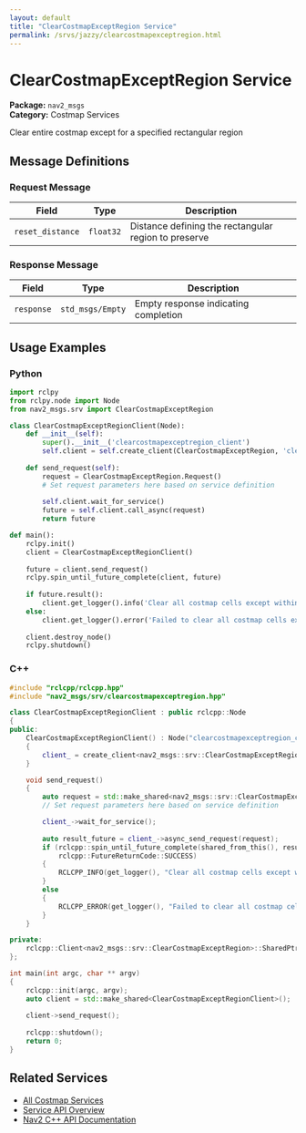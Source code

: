 ```yaml
---
layout: default
title: "ClearCostmapExceptRegion Service"
permalink: /srvs/jazzy/clearcostmapexceptregion.html
---
```


# ClearCostmapExceptRegion Service

**Package:** `nav2_msgs`  
**Category:** Costmap Services

Clear entire costmap except for a specified rectangular region

## Message Definitions

### Request Message

| Field | Type | Description |
|-------|------|-------------|
| `reset_distance` | `float32` | Distance defining the rectangular region to preserve |


### Response Message

| Field | Type | Description |
|-------|------|-------------|
| `response` | `std_msgs/Empty` | Empty response indicating completion |


## Usage Examples

### Python

```python
import rclpy
from rclpy.node import Node
from nav2_msgs.srv import ClearCostmapExceptRegion

class ClearCostmapExceptRegionClient(Node):
    def __init__(self):
        super().__init__('clearcostmapexceptregion_client')
        self.client = self.create_client(ClearCostmapExceptRegion, 'clearcostmapexceptregion')
        
    def send_request(self):
        request = ClearCostmapExceptRegion.Request()
        # Set request parameters here based on service definition
        
        self.client.wait_for_service()
        future = self.client.call_async(request)
        return future

def main():
    rclpy.init()
    client = ClearCostmapExceptRegionClient()
    
    future = client.send_request()
    rclpy.spin_until_future_complete(client, future)
    
    if future.result():
        client.get_logger().info('Clear all costmap cells except within a rectangular region completed')
    else:
        client.get_logger().error('Failed to clear all costmap cells except within a rectangular region')
        
    client.destroy_node()
    rclpy.shutdown()
```

### C++

```cpp
#include "rclcpp/rclcpp.hpp"
#include "nav2_msgs/srv/clearcostmapexceptregion.hpp"

class ClearCostmapExceptRegionClient : public rclcpp::Node
{
public:
    ClearCostmapExceptRegionClient() : Node("clearcostmapexceptregion_client")
    {
        client_ = create_client<nav2_msgs::srv::ClearCostmapExceptRegion>("clearcostmapexceptregion");
    }

    void send_request()
    {
        auto request = std::make_shared<nav2_msgs::srv::ClearCostmapExceptRegion::Request>();
        // Set request parameters here based on service definition

        client_->wait_for_service();
        
        auto result_future = client_->async_send_request(request);
        if (rclcpp::spin_until_future_complete(shared_from_this(), result_future) ==
            rclcpp::FutureReturnCode::SUCCESS)
        {
            RCLCPP_INFO(get_logger(), "Clear all costmap cells except within a rectangular region completed");
        }
        else
        {
            RCLCPP_ERROR(get_logger(), "Failed to clear all costmap cells except within a rectangular region");
        }
    }

private:
    rclcpp::Client<nav2_msgs::srv::ClearCostmapExceptRegion>::SharedPtr client_;
};

int main(int argc, char ** argv)
{
    rclcpp::init(argc, argv);
    auto client = std::make_shared<ClearCostmapExceptRegionClient>();
    
    client->send_request();
    
    rclcpp::shutdown();
    return 0;
}
```

## Related Services

- [All Costmap Services](/jazzy/srvs/index.html#costmap-services)
- [Service API Overview](/jazzy/srvs/index.html)
- [Nav2 C++ API Documentation](/jazzy/html/index.html)